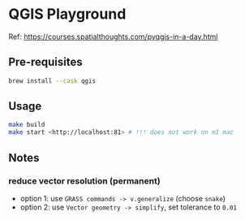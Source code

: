 # QGIS Playground

Ref: <https://courses.spatialthoughts.com/pyqgis-in-a-day.html>

## Pre-requisites

```bash
brew install --cask qgis
```

## Usage

```bash
make build
make start <http://localhost:81> # !!! does not work on m1 mac
```

## Notes

### reduce vector resolution (permanent)

- option 1: use `GRASS commands -> v.generalize` (choose `snake`)
- option 2: use `Vector geometry -> simplify`, set tolerance to `0.01`
